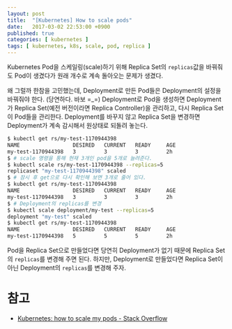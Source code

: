 ```yaml
---
layout: post
title:  "[Kubernetes] How to scale pods"
date:   2017-03-02 22:53:00 +0900
published: true
categories: [ kubernetes ]
tags: [ kubernetes, k8s, scale, pod, replica ]
---
```


Kubernetes Pod을 스케일링(scale)하기 위해 Replica Set의 `replicas`값을 바꿔줘도 Pod이 생겼다가 원래 개수로 계속 돌아오는 문제가 생겼다.

왜 그럴까 한참을 고민했는데, Deployment로 만든 Pod들은 Deployment의 설정을 바꿔줘야 한다. (당연하다. 바보 =_=) Deployment로 Pod을 생성하면 Deployment가 Replica Set(예전 버전이라면 Replica Controller)을 관리하고, 다시 Replica Set이 Pod들을 관리한다. Deployment를 바꾸지 않고 Replica Set을 변경하면 Deployment가 계속 감시해서 원상태로 되돌려 놓는다.

```bash
$ kubectl get rs/my-test-1170944398
NAME                 DESIRED   CURRENT   READY     AGE
my-test-1170944398   3         3         3         2h
$ # scale 명령을 통해 현재 3개인 pod을 5개로 늘려준다.
$ kubectl scale rs/my-test-1170944398 --replicas=5
replicaset "my-test-1170944398" scaled
$ # 잠시 후 get으로 다시 확인해 보면 3개로 줄어 있다.
$ kubectl get rs/my-test-1170944398
NAME                 DESIRED   CURRENT   READY     AGE
my-test-1170944398   3         3         3         2h
$ # Deployment의 replicas를 변경
$ kubectl scale deployment/my-test --replicas=5
deployment "my-test" scaled
$ kubectl get rs/my-test-1170944398
NAME                 DESIRED   CURRENT   READY     AGE
my-test-1170944398   5         5         5         2h
```

Pod을 Replica Set으로 만들었다면 당연히 Deployment가 없기 때문에 Replica Set의 `replicas`를 변경해 주면 된다. 하지만, Deployment로 만들었다면 Replica Set이 아닌 Deployment의 `replicas`를 변경해 주자.

# 참고

- [Kubernetes: how to scale my pods - Stack Overflow](http://stackoverflow.com/questions/38344896/kubernetes-how-to-scale-my-pods)
